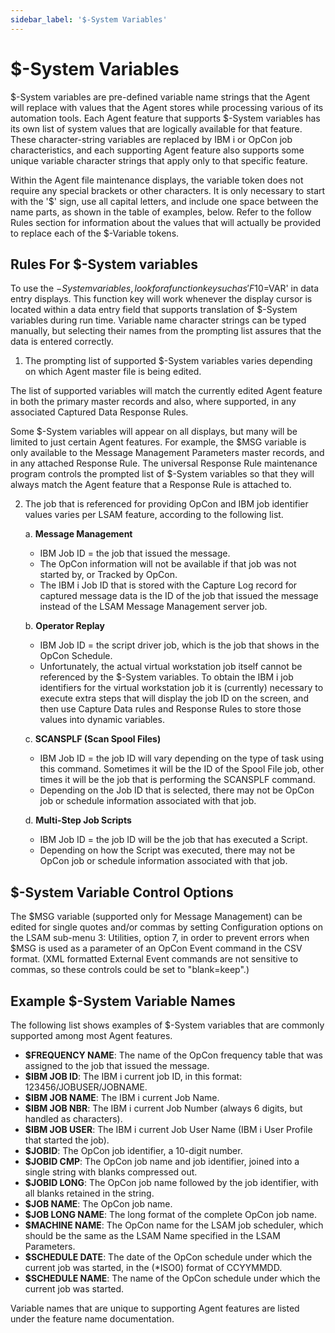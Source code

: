```yaml
---
sidebar_label: '$-System Variables'
---
```

# $-System Variables

$-System variables are pre-defined variable name strings that the Agent will replace with values that the Agent stores while processing various of its automation tools.  Each Agent feature that supports $-System variables has its own list of system values that are logically available for that feature. These character-string variables are replaced by IBM i or OpCon job characteristics, and each supporting Agent feature also supports some unique variable character strings that apply only to that specific feature.

Within the Agent file maintenance displays, the variable token does not require any special brackets or other characters. It is only necessary to start with the '$' sign, use all capital letters, and include one space between the name parts, as shown in the table of examples, below. Refer to the follow Rules section for information about the values that will actually be provided to replace each of the $-Variable tokens.

## Rules For $-System variables

To use the $-System variables, look for a function key such as 'F10=$VAR' in data entry displays.  This function key will work whenever the display cursor is located within a data entry field that supports translation of $-System variables during run time.  Variable name character strings can be typed manually, but selecting their names from the prompting list assures that the data is entered correctly.

1. The prompting list of supported $-System variables varies depending on which Agent master file is being edited.  

The list of supported variables will match the currently edited Agent feature in both the primary master records and also, where supported, in any associated Captured Data Response Rules.

Some $-System variables will appear on all displays, but many will be limited to just certain Agent features.  For example, the $MSG variable is only available to the Message Management Parameters master records, and in any attached Response Rule.  The universal Response Rule maintenance program controls the prompted list of $-System variables so that they will always match the Agent feature that a Response Rule is attached to.

2. The job that is referenced for providing OpCon and IBM job identifier values varies per LSAM feature, according to the following list.

    a.  **Message Management**
    - IBM Job ID = the job that issued the message. 
    - The OpCon information will not be available if that job was not started by, or Tracked by OpCon.
    - The IBM i Job ID that is stored with the Capture Log record for captured message data is the ID of the job that issued the message instead of the LSAM Message Management server job.

    b.  **Operator Replay**
    - IBM Job ID = the script driver job, which is the job that shows in the OpCon Schedule.
    - Unfortunately, the actual virtual workstation job itself cannot be referenced by the $-System variables. To obtain the IBM i job identifiers for the virtual workstation job it is (currently) necessary to execute extra steps that will display the job ID on the screen, and then use Capture Data rules and Response Rules to store those values into dynamic variables.

    c.  **SCANSPLF (Scan Spool Files)**
    - IBM Job ID = the job ID will vary depending on the type of task using this command. Sometimes it will be the ID of the Spool File job, other times it will be the job that is performing the SCANSPLF command. 
    - Depending on the Job ID that is selected, there may not be OpCon job or schedule information associated with that job.

    d.  **Multi-Step Job Scripts**
    - IBM Job ID = the job ID will be the job that has executed a Script. 
    - Depending on how the Script was executed, there may not be OpCon job or schedule information associated with that job.

## $-System Variable Control Options

The $MSG variable (supported only for Message Management) can be edited for single quotes and/or commas by setting Configuration options on the LSAM sub-menu 3: Utilities, option 7, in order to prevent errors when $MSG is used as a parameter of an OpCon Event command in the CSV format.  (XML formatted External Event commands are not sensitive to commas, so these controls could be set to "blank=keep".)

## Example $-System Variable Names

The following list shows examples of $-System variables that are commonly supported among most Agent features.

-  **$FREQUENCY NAME**:   The name of the OpCon frequency table that was assigned to the job that issued the message.
-  **$IBM JOB ID**:       The IBM i current job ID, in this format: 123456/JOBUSER/JOBNAME.
-  **$IBM JOB NAME**:     The IBM i current Job Name.
-  **$IBM JOB NBR**:      The IBM i current Job Number (always 6 digits, but handled as characters).
-  **$IBM JOB USER**:     The IBM i current Job User Name (IBM i User Profile that started the job).
-  **$JOBID**:            The OpCon job identifier, a 10-digit number.
-  **$JOBID CMP**:        The OpCon job name and job identifier, joined into a single string with blanks compressed out.
-  **$JOBID LONG**:       The OpCon job name followed by the job identifier, with all blanks retained in the string.
-  **$JOB NAME**:         The OpCon job name.
-  **$JOB LONG NAME**:    The long format of the complete OpCon job name.
-  **$MACHINE NAME**:     The OpCon name for the LSAM job scheduler, which should be the same as the LSAM Name specified in the LSAM Parameters.
-  **$SCHEDULE DATE**:    The date of the OpCon schedule under which the current job was started, in the (\*ISO0) format of CCYYMMDD.
-  **$SCHEDULE NAME**:    The name of the OpCon schedule under which the current job was started.

Variable names that are unique to supporting Agent features are listed under the feature name documentation.







